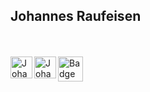 ## Johannes Raufeisen

<br>
<br>


<a href="https://www.linkedin.com/in/johannes-raufeisen" target="_blank" rel="nofollow">
  <img align="left" alt="Johannes' Linkdein" width="35px" src="https://user-images.githubusercontent.com/3852580/200176467-15f2d5f7-3074-4250-a4b7-bd819b0ac91c.png" />
</a>
<a href="https://stackoverflow.com/users/2641242/jora" target="_blank" rel="nofollow">
  <img align="left" alt="Johannes' Stackoverflow" width="35px" src="https://user-images.githubusercontent.com/3852580/200176343-23b9fdf0-c113-4d8f-b89a-f9ac2646a310.svg" />
</a>
<a href="https://www.credly.com/badges/6bf476e6-fb49-4652-b441-a40eca36e2a8/public_url" target="_blank" rel="nofollow">
  <img align="left" alt="Badge" width="40px" src="https://images.credly.com/size/680x680/images/c9ed294b-f8ac-48fa-a8c3-96dab1f110f2/image.png" />
</a>

